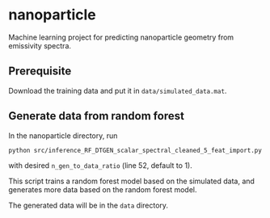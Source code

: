 # nanoparticle
Machine learning project for predicting nanoparticle geometry from emissivity spectra.

## Prerequisite
Download the training data and put it in `data/simulated_data.mat`.

## Generate data from random forest
In the nanoparticle directory, run

`python src/inference_RF_DTGEN_scalar_spectral_cleaned_5_feat_import.py`

with desired `n_gen_to_data_ratio` (line 52, default to 1).

This script trains a random forest model based on the simulated data, and
generates more data based on the random forest model.

The generated data will be in the `data` directory.

